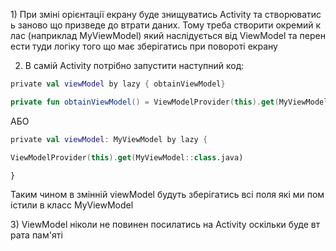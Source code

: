 1) При зміні орієнтації екрану буде знищуватись Activity та створюватись заново що призведе до втрати даних. Тому треба створити окремий клас (наприклад MyViewModel) який наслідується від ViewModel та перенести туди логіку того що має зберігатись при повороті екрану 

2) В самій Activity потрібно запустити наступний код: 
```kotlin
private val viewModel by lazy { obtainViewModel} 

private fun obtainViewModel() = ViewModelProvider(this).get(MyViewModel::class.java) 

```


АБО 
```kotlin
private val viewModel: MyViewModel by lazy { 

ViewModelProvider(this).get(MyViewModel::class.java) 

} 
```


Таким чином в змінній viewModel будуть зберігатись всі поля які ми помістили в класс MyViewModel 

3) ViewModel ніколи не повинен посилатись на Activity оскільки буде втрата пам'яті